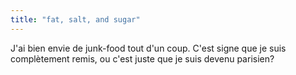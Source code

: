 ```yaml
---
title: "fat, salt, and sugar"
---
```


J'ai bien envie de junk-food tout d'un coup. C'est signe que je suis
complètement remis, ou c'est juste que je suis devenu parisien?

